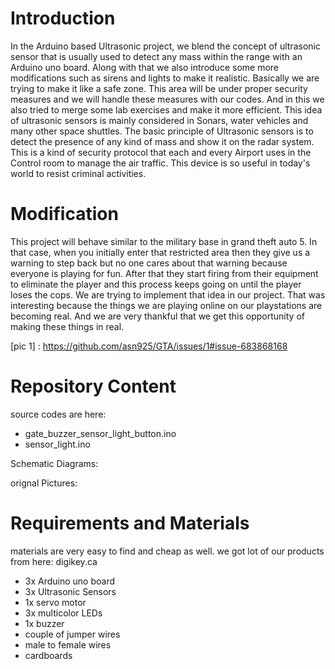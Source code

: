 # Introduction
   In the Arduino based Ultrasonic project, we blend the concept of ultrasonic sensor that is usually used to detect any mass within the range with an Arduino uno board. Along with that we also introduce some more modifications such as sirens and lights to make it realistic. Basically we are trying to make it like a safe zone. This area will be under proper security measures and we will handle these measures with our codes. And in this we also tried to merge some lab exercises and make it more efficient.
	   This idea of ultrasonic sensors is mainly considered in Sonars, water vehicles and many other space shuttles. The basic principle of Ultrasonic sensors is to detect the presence of any kind of mass and show it on the radar system. This is a kind of security protocol that each and every Airport uses in the Control room to manage the air traffic. This device is so useful in today's world to resist criminal activities. 
	 
# Modification
  This project will behave similar to the military base in grand theft auto 5. In that case, when you initially enter that restricted area then they give us a warning to step back but no one cares about that warning because everyone is playing for fun. After that they start firing from their equipment to eliminate the player and this process keeps going on until the player loses the cops. We are trying to implement that idea in our project. That was interesting because the things we are playing online on our playstations are becoming real. And we are very thankful that we get this opportunity of making these things in real. 
  
  [pic 1] : https://github.com/asn925/GTA/issues/1#issue-683868168
  
 # Repository Content
 source codes are here: 
  * gate_buzzer_sensor_light_button.ino
  * sensor_light.ino
  
 Schematic Diagrams:
 
 orignal Pictures:
 
 
 
  
 # Requirements and Materials
  
  materials are very easy to find and cheap as well. we got lot of our products from here: digikey.ca
  
 * 3x Arduino uno board
 * 3x Ultrasonic Sensors
 * 1x servo motor
 * 3x multicolor LEDs
 * 1x buzzer
 * couple of jumper wires 
 * male to female wires
 * cardboards
  
